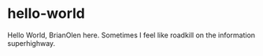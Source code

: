 # hello-world

Hello World,
BrianOlen here.  Sometimes I feel like roadkill on the information superhighway.  

